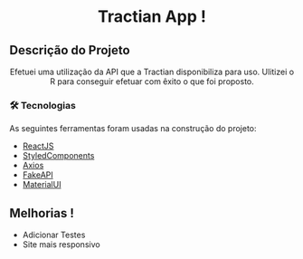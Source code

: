 <h1 align="center">Tractian App !</h1>


## Descrição do Projeto
<p align="center">Efetuei uma utilização da API que a Tractian disponibiliza para uso. Ulitizei o R para conseguir efetuar com êxito o que foi proposto.</p>

### 🛠 Tecnologias

As seguintes ferramentas foram usadas na construção do projeto:

- [ReactJS](https://pt-br.reactjs.org/)
- [StyledComponents](https://styled-components.com/)
- [Axios](https://www.npmjs.com/package/axios)
- [FakeAPI](https://my-json-server.typicode.com/tractian/fake-api)
- [MaterialUI](https://material-ui.com/pt/)

## Melhorias !

* Adicionar Testes
* Site mais responsivo


